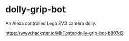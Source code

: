 # dolly-grip-bot
An Alexa controlled Lego EV3 camera dolly.

https://www.hackster.io/MkFoster/dolly-grip-bot-b807d2
